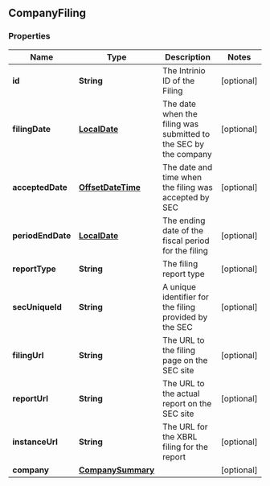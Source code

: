
## CompanyFiling

### Properties
Name | Type | Description | Notes
------------ | ------------- | ------------- | -------------
**id** | **String** | The Intrinio ID of the Filing |  [optional]
**filingDate** | [**LocalDate**](LocalDate.md) | The date when the filing was submitted to the SEC by the company |  [optional]
**acceptedDate** | [**OffsetDateTime**](OffsetDateTime.md) | The date and time when the filing was accepted by SEC |  [optional]
**periodEndDate** | [**LocalDate**](LocalDate.md) | The ending date of the fiscal period for the filing |  [optional]
**reportType** | **String** | The filing report type |  [optional]
**secUniqueId** | **String** | A unique identifier for the filing provided by the SEC |  [optional]
**filingUrl** | **String** | The URL to the filing page on the SEC site |  [optional]
**reportUrl** | **String** | The URL to the actual report on the SEC site |  [optional]
**instanceUrl** | **String** | The URL for the XBRL filing for the report |  [optional]
**company** | [**CompanySummary**](CompanySummary.md) |  |  [optional]



